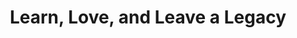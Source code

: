 ---
layout: interior
title: Learn, Love, and Leave a Legacy
speaker: Brandon Tull
permalink: brandon-tull
image: img/20160413/brandon_tull.jpg
event: 20160413
video: -Adb-jOj-BM
favorite: It’s Collaborative.
about: Brandon Tull is on a path to see continued success in the people that surround him.  He has embraced the Wichitan culture for the last 5 years while stationed at McConnell AFB.  He currently serves as the lead in the McConnell Clinic's Healthcare Technologies department being responsible for 900+ medical equipment supporting more than 12,000 beneficiaries.  His encouragement and joy comes from his wife, Ashley, of 11 years and his two boys, Everett (3) and Ramsey (1).
twitter: jethrovision
facebook: 
instagram: 
linkedin: 
website: 
email: brandon.tull@gmail.com
telephone: 
---